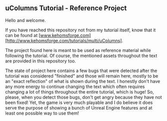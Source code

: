 ## uColumns Tutorial - Reference Project

Hello and welcome.

If you have reached this repository not from my tutorial itself, know that it can be found at [www.kehomsforge.com][http://www.kehomsforge.com/tutorials/multi/uColumns].

The project found here is meant to be used as reference material while following the tutorial. Of course, the mentioned assets throughout the text are provided in this repository too.

The state of project here contains a few bugs that were detected after the tutorial was considered "finished" and those will remain here, mostly to be an "exact reflection" of what is shown during the text. I honestly don't have any more energy to continue changing the text which often requires changing a lot of things throughout the entire tutorial, which is huge! So, please, when you detect those bugs, don't get angry because they have not been fixed! Yet, the game is very much playable and I do believe it does serve the purpose of showing a bunch of Unreal Engine features and at least one possible way to use them!
